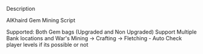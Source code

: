 Description

AlKhaird Gem Mining Script

Supported:
Both Gem bags (Upgraded and Non Upgraded)
Support Multiple Bank locations and War's
Mining -> Crafting -> Fletching - Auto Check player levels if its possible or not
